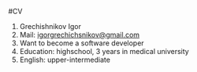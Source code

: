 #CV
1. Grechishnikov Igor
2. Mail: igorgrechichsnikov@gmail.com
3. Want to become a software developer
4. Education: highschool, 3 years in medical university
5. English: upper-intermediate
